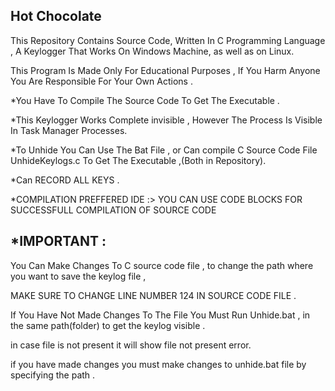 Hot Chocolate
--------------

This Repository Contains Source Code, Written In C Programming Language , A Keylogger That Works On Windows Machine, as well as on Linux.

This Program Is Made Only For Educational Purposes , If You Harm Anyone You Are Responsible For Your Own Actions .

*You Have To Compile The Source Code To Get The Executable .

*This Keylogger Works Complete invisible , However The Process Is Visible In Task Manager Processes.

*To Unhide You Can Use The Bat File , or Can compile C Source Code File  UnhideKeylogs.c To Get The Executable ,(Both in Repository).

*Can RECORD ALL KEYS .

*COMPILATION PREFFERED IDE :> YOU CAN USE CODE BLOCKS FOR SUCCESSFULL COMPILATION OF SOURCE CODE


*IMPORTANT : 
----------------
You Can Make Changes To C source code file , to change the path where you want to save the keylog file , 

MAKE SURE TO CHANGE LINE NUMBER 124 IN SOURCE CODE FILE .

If You Have Not Made Changes To The File You Must Run Unhide.bat , in the same path(folder) to get the keylog visible .

in case file is not present it will show file not present error.

if you have made changes you must make changes to unhide.bat file by specifying the path .

